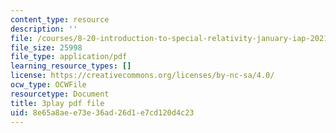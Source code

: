 ```yaml
---
content_type: resource
description: ''
file: /courses/8-20-introduction-to-special-relativity-january-iap-2021/8e65a8aee73e36ad26d1e7cd120d4c23_2jHK2MxGoio.pdf
file_size: 25998
file_type: application/pdf
learning_resource_types: []
license: https://creativecommons.org/licenses/by-nc-sa/4.0/
ocw_type: OCWFile
resourcetype: Document
title: 3play pdf file
uid: 8e65a8ae-e73e-36ad-26d1-e7cd120d4c23
---
```

